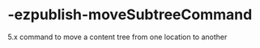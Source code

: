 -ezpublish-moveSubtreeCommand
=============================

5.x command to move a content tree from one location to another
